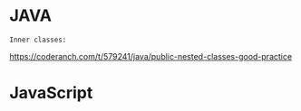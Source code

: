 
# JAVA

    Inner classes:

https://coderanch.com/t/579241/java/public-nested-classes-good-practice



# JavaScript

